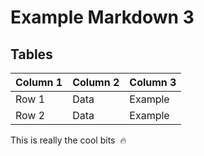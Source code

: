 # Example Markdown 3

## Tables


| Column 1 | Column 2 | Column 3 |
|----------|----------|----------|
| Row 1    | Data     | Example  |
| Row 2    | Data     | Example  |

This is really the cool bits  🔥 